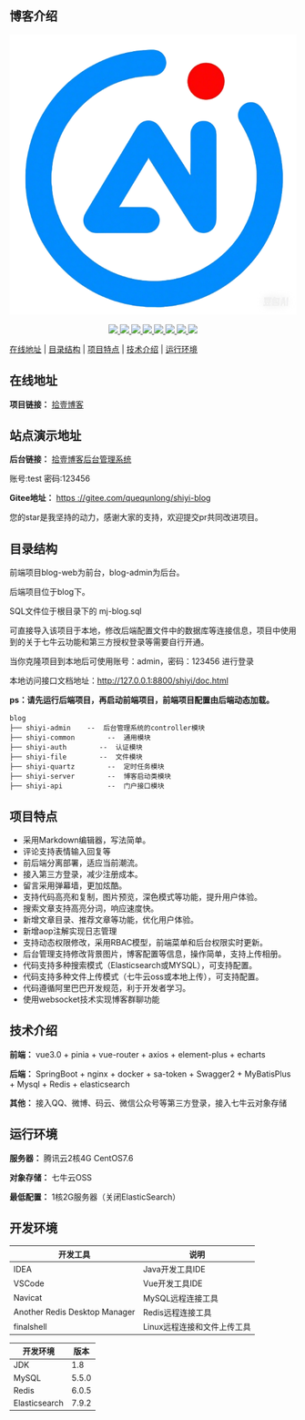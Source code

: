 ## 博客介绍

<p align=center>
  <a href="http://www.shiyit.com" style="border-radius: 50%;width: 100px;height: 100px">
    <img src="logo.png" alt="拾壹博客" >
  </a>
</p>

<p align="center">
   <a target="_blank" href="https://github.com/X1192176811/blog">
      <img src="https://img.shields.io/hexpm/l/plug.svg"/>
      <img src="https://img.shields.io/badge/JDK-1.8+-green.svg"/>
      <img src="https://img.shields.io/badge/springboot-2.4.1.RELEASE-green"/>
      <img src="https://img.shields.io/badge/vue-2.5.17-green"/>
      <img src="https://img.shields.io/badge/mysql-5.5.0-green"/>
      <img src="https://img.shields.io/badge/mybatis--plus-3.4.0-green"/>
      <img src="https://img.shields.io/badge/redis-6.0.5-green"/>
      <img src="https://img.shields.io/badge/elasticsearch-7.9.2-green"/>
   </a>
</p>

[在线地址](#在线地址) | [目录结构](#目录结构) | [项目特点](#项目特点) | [技术介绍](#技术介绍) | [运行环境](#运行环境)


## 在线地址

**项目链接：** [拾壹博客](http://www.shiyit.com)

## 站点演示地址
**后台链接：** [拾壹博客后台管理系统](https://admin.shiyit.com/#/login)

账号:test 密码:123456

**Gitee地址：** [https  ://gitee.com/quequnlong/shiyi-blog](https://gitee.com/quequnlong/shiyi-blog)

您的star是我坚持的动力，感谢大家的支持，欢迎提交pr共同改进项目。

## 目录结构

前端项目blog-web为前台，blog-admin为后台。

后端项目位于blog下。

SQL文件位于根目录下的 mj-blog.sql

可直接导入该项目于本地，修改后端配置文件中的数据库等连接信息，项目中使用到的关于七牛云功能和第三方授权登录等需要自行开通。

当你克隆项目到本地后可使用账号：admin，密码：123456 进行登录

本地访问接口文档地址：http://127.0.0.1:8800/shiyi/doc.html

**ps：请先运行后端项目，再启动前端项目，前端项目配置由后端动态加载。**

```
blog
├── shiyi-admin    --  后台管理系统的controller模块
├── shiyi-common        --  通用模块
├── shiyi-auth        --  认证模块
├── shiyi-file        --  文件模块
├── shiyi-quartz        --  定时任务模块
├── shiyi-server        --  博客启动类模块
├── shiyi-api           --  门户接口模块

```
## 项目特点

- 采用Markdown编辑器，写法简单。
- 评论支持表情输入回复等
- 前后端分离部署，适应当前潮流。
- 接入第三方登录，减少注册成本。
- 留言采用弹幕墙，更加炫酷。
- 支持代码高亮和复制，图片预览，深色模式等功能，提升用户体验。
- 搜索文章支持高亮分词，响应速度快。
- 新增文章目录、推荐文章等功能，优化用户体验。
- 新增aop注解实现日志管理
- 支持动态权限修改，采用RBAC模型，前端菜单和后台权限实时更新。
- 后台管理支持修改背景图片，博客配置等信息，操作简单，支持上传相册。
- 代码支持多种搜索模式（Elasticsearch或MYSQL），可支持配置。
- 代码支持多种文件上传模式（七牛云oss或本地上传），可支持配置。
- 代码遵循阿里巴巴开发规范，利于开发者学习。
- 使用websocket技术实现博客群聊功能

## 技术介绍

**前端：** vue3.0 +  pinia + vue-router + axios + element-plus + echarts

**后端：** SpringBoot + nginx + docker + sa-token + Swagger2 + MyBatisPlus + Mysql + Redis + elasticsearch

**其他：** 接入QQ、微博、码云、微信公众号等第三方登录，接入七牛云对象存储

## 运行环境

**服务器：** 腾讯云2核4G CentOS7.6

**对象存储：** 七牛云OSS

**最低配置：** 1核2G服务器（关闭ElasticSearch）

## 开发环境

|            开发工具            |           说明            |
| ----------------------------- | ------------------------- |
| IDEA                          | Java开发工具IDE            |
| VSCode                        | Vue开发工具IDE             |
| Navicat                       | MySQL远程连接工具          |
| Another Redis Desktop Manager | Redis远程连接工具          |
| finalshell                    | Linux远程连接和文件上传工具 |

|    开发环境    |  版本  |
| ------------- | ----- |
| JDK           | 1.8   |
| MySQL         | 5.5.0 |
| Redis         | 6.0.5 |
| Elasticsearch | 7.9.2 |
